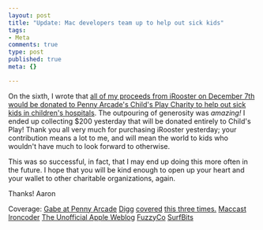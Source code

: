 ```yaml
--- 
layout: post
title: "Update: Mac developers team up to help out sick kids"
tags: 
- Meta
comments: true
type: post
published: true
meta: {}

---
```

On the sixth, I wrote that <a href="http://www.brethorsting.com/uidesign/2006/12/mac_developers_team_up_to_help.html">all of my proceeds from iRooster on December 7th would be donated to Penny Arcade's Child's Play Charity to help out sick kids in children's hospitals</a>. The outpouring of generosity was <em>amazing!</em> I ended up collecting $200 yesterday that will be donated entirely to Child's Play! Thank you all very much for purchasing iRooster yesterday; your contribution means a lot to me, and will mean the world to kids who wouldn't have much to look forward to otherwise.

This was so successful, in fact, that I may end up doing this more often in the future. I hope that you will be kind enough to open up your heart and your wallet to other charitable organizations, again.

Thanks!
Aaron

Coverage:
<a href="http://www.penny-arcade.com/2006/12/06">Gabe at Penny Arcade</a>
<a href="http://www.digg.com/apple/Mac_Developers_team_up_for_Child_s_Play_Charity">Digg</a> <a href="http://www.digg.com/apple/Mac_developers_team_up_to_help_out_sick_kids">covered</a> <a href="http://www.digg.com/apple/Child_s_Play_Day_For_Macintosh_Users">this three times.</a>
<a href="http://www.maccast.com/2006/12/05/mac-developers-team-up-for-childs-play-charity/">Maccast</a>
<a href="http://ironcoder.org/blog/childs-play-day">Ironcoder</a>
<a href="http://www.tuaw.com/2006/12/06/mac-software-purchases-help-childs-play-charity-dec-7th/">The Unofficial Apple Weblog</a>
<a href="http://www.fuzzyco.com/news/archives/001943.html">FuzzyCo</a>
<a href="http://www.surfbits.com/?p=967">SurfBits</a>
